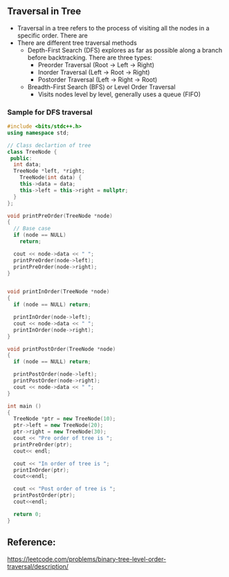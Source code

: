 ## Traversal in Tree

- Traversal in a tree refers to the process of visiting all the nodes in a specific order. There are
- There are different tree traversal methods
  - Depth-First Search (DFS) explores as far as possible along a branch before backtracking. There are three types:
    - Preorder Traversal (Root → Left → Right)
    - Inorder Traversal (Left → Root → Right)
    - Postorder Traversal (Left → Right → Root)
  - Breadth-First Search (BFS) or Level Order Traversal
    - Visits nodes level by level, generally uses a queue (FIFO)

### Sample for DFS traversal

```cpp
#include <bits/stdc++.h>
using namespace std;

// Class declartion of tree
class TreeNode {
 public:
  int data;
  TreeNode *left, *right;
    TreeNode(int data) {
    this->data = data;
    this->left = this->right = nullptr;
  }
};

void printPreOrder(TreeNode *node)
{
  // Base case
  if (node == NULL)
    return;

  cout << node->data << " ";
  printPreOrder(node->left);
  printPreOrder(node->right);
}


void printInOrder(TreeNode *node)
{
  if (node == NULL) return;

  printInOrder(node->left);
  cout << node->data << " ";
  printInOrder(node->right);
}

void printPostOrder(TreeNode *node)
{
  if (node == NULL) return;

  printPostOrder(node->left);
  printPostOrder(node->right);
  cout << node->data << " ";
}

int main ()
{
  TreeNode *ptr = new TreeNode(10);
  ptr->left = new TreeNode(20);
  ptr->right = new TreeNode(30);
  cout << "Pre order of tree is ";
  printPreOrder(ptr);
  cout<< endl;

  cout << "In order of tree is ";
  printInOrder(ptr);
  cout<<endl;

  cout << "Post order of tree is ";
  printPostOrder(ptr);
  cout<<endl;

  return 0;
}

```

## Reference:

https://leetcode.com/problems/binary-tree-level-order-traversal/description/

